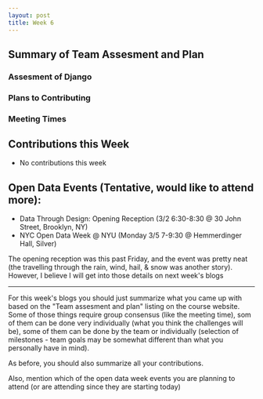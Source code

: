 ```yaml
---
layout: post
title: Week 6
---
```


## Summary of Team Assesment and Plan
### Assesment of Django
### Plans to Contributing
### Meeting Times

## Contributions this Week
* No contributions this week

## Open Data Events (Tentative, would like to attend more):
* Data Through Design: Opening Reception (3/2 6:30-8:30 @	30 John Street, Brooklyn, NY)
* NYC Open Data Week @ NYU (Monday 3/5 7-9:30 @	Hemmerdinger Hall, Silver)

The opening reception was this past Friday, and the event was pretty neat (the travelling through the rain, wind, hail, & snow was another story). However, I believe I will get into those details on next week's blogs

-----
For this week's blogs you should just summarize what you came up with based on the "Team assesment and plan" listing on the course website. Some of those things require group consensus (like the meeting time), som of them can be done very individually (what you think the challenges will be), some of them can be done by the team or individually (selection of milestones - team goals may be somewhat different than what you personally have in mind).

As before, you should also summarize all your contributions.

Also, mention which of the open data week events you are planning to attend (or are attending since they are starting today)
